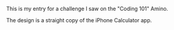 This is my entry for a challenge I saw on the "Coding 101" Amino.

The design is a straight copy of the iPhone Calculator app.

